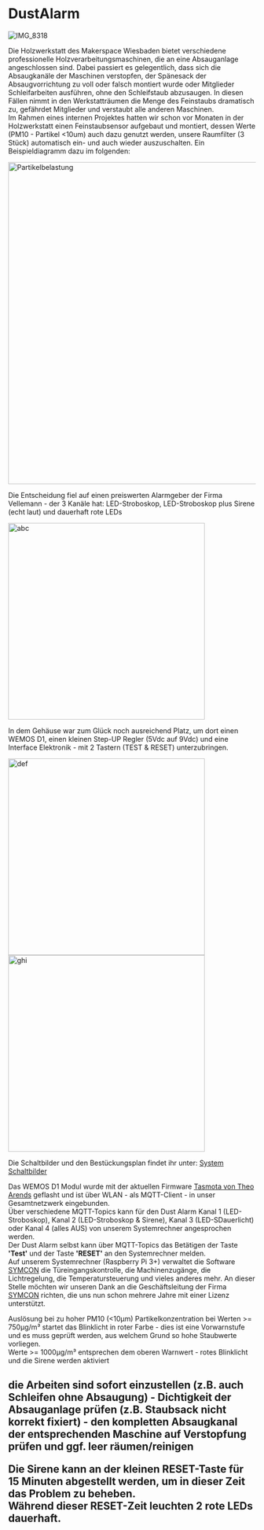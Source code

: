 # DustAlarm

![IMG_8318](https://user-images.githubusercontent.com/42463588/119325080-d0367e00-bc80-11eb-97cb-f9001c4e0334.jpg)

Die Holzwerkstatt des Makerspace Wiesbaden bietet verschiedene professionelle Holzverarbeitungsmaschinen, die an eine Absauganlage angeschlossen sind.
Dabei passiert es gelegentlich, dass sich die Absaugkanäle der Maschinen verstopfen, der Spänesack der Absaugvorrichtung zu voll oder falsch montiert wurde oder Mitglieder Schleifarbeiten ausführen, ohne den Schleifstaub abzusaugen. In diesen Fällen nimmt in den Werkstatträumen die Menge des Feinstaubs dramatisch zu, gefährdet Mitglieder und verstaubt alle anderen Maschinen.
<br>
Im Rahmen eines internen Projektes hatten wir schon vor Monaten in der Holzwerkstatt einen Feinstaubsensor aufgebaut und montiert, dessen Werte (PM10 - Partikel <10um) auch dazu genutzt werden, unsere Raumfilter (3 Stück) automatisch ein- und auch wieder auszuschalten. Ein Beispieldiagramm dazu im folgenden:

<img width="655" alt="Partikelbelastung" src="https://user-images.githubusercontent.com/42463588/119486719-dbf57380-bd58-11eb-92a3-a0d606eb389d.png">

Die Entscheidung fiel auf einen preiswerten Alarmgeber der Firma Vellemann - der 3 Kanäle hat: LED-Stroboskop, LED-Stroboskop plus Sirene (echt laut) und dauerhaft rote LEDs

<img width="400" alt="abc" src="https://user-images.githubusercontent.com/42463588/119487960-4b1f9780-bd5a-11eb-99df-43c25822c345.JPG">

In dem Gehäuse war zum Glück noch ausreichend Platz, um dort einen WEMOS D1, einen kleinen Step-UP Regler (5Vdc auf 9Vdc) und eine Interface Elektronik - mit 2 Tastern (TEST & RESET) unterzubringen.

<img width="400" alt="def" src="https://user-images.githubusercontent.com/42463588/119487904-380cc780-bd5a-11eb-84ed-d20676cd81d8.jpg"><img width="400" alt="ghi" src="https://user-images.githubusercontent.com/42463588/119489747-4bb92d80-bd5c-11eb-8292-f71e675956f6.jpg">

Die Schaltbilder und den Bestückungsplan findet ihr unter: [System Schaltbilder](doc/Alarm_Absaugung.pdf)

Das WEMOS D1 Modul wurde mit der aktuellen Firmware [Tasmota von Theo Arends](https://tasmota.github.io/docs/) geflasht und ist über WLAN - als MQTT-Client - in unser Gesamtnetzwerk eingebunden.<br>
Über verschiedene MQTT-Topics kann für den Dust Alarm Kanal 1 (LED-Stroboskop), Kanal 2 (LED-Stroboskop & Sirene), Kanal 3 (LED-SDauerlicht) oder Kanal 4 (alles AUS) von unserem Systemrechner angesprochen werden.<br>Der Dust Alarm selbst kann über MQTT-Topics das Betätigen der Taste <b>'Test'</b> und der Taste <b>'RESET'</b> an den Systemrechner melden.<br>
Auf unserem Systemrechner (Raspberry Pi 3+) verwaltet die Software [SYMCON](https://symcon.de) die Türeingangskontrolle, die Machinenzugänge, die Lichtregelung, die Temperatursteuerung und vieles anderes mehr. An dieser Stelle möchten wir unseren Dank an die Geschäftsleitung der Firma [SYMCON](https://symcon.de) richten, die uns nun schon mehrere Jahre mit einer Lizenz unterstützt.
<br>

Auslösung bei zu hoher PM10 (<10µm) Partikelkonzentration
bei Werten >= 750µg/m³ startet das Blinklicht in roter Farbe - dies ist eine Vorwarnstufe und es muss geprüft werden, aus welchem Grund so hohe Staubwerte vorliegen.<br>
Werte >= 1000µg/m³ entsprechen dem oberen Warnwert - rotes Blinklicht und die Sirene werden aktiviert
## die Arbeiten sind sofort einzustellen (z.B. auch Schleifen ohne Absaugung) - Dichtigkeit der Absauganlage prüfen (z.B. Staubsack nicht korrekt fixiert) - den kompletten Absaugkanal der entsprechenden Maschine auf Verstopfung prüfen und ggf. leer räumen/reinigen<p>Die Sirene kann an der kleinen RESET-Taste für 15 Minuten abgestellt werden, um in dieser Zeit das Problem zu beheben.<br>Während dieser RESET-Zeit leuchten 2 rote LEDs dauerhaft.

